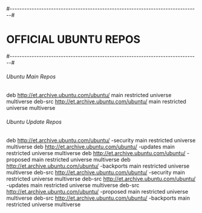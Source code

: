 #------------------------------------------------------------------------------#
# OFFICIAL UBUNTU REPOS #
#------------------------------------------------------------------------------#


###### Ubuntu Main Repos
deb http://et.archive.ubuntu.com/ubuntu/ main restricted universe multiverse 
deb-src http://et.archive.ubuntu.com/ubuntu/ main restricted universe multiverse 

###### Ubuntu Update Repos
deb http://et.archive.ubuntu.com/ubuntu/ -security main restricted universe multiverse 
deb http://et.archive.ubuntu.com/ubuntu/ -updates main restricted universe multiverse 
deb http://et.archive.ubuntu.com/ubuntu/ -proposed main restricted universe multiverse 
deb http://et.archive.ubuntu.com/ubuntu/ -backports main restricted universe multiverse 
deb-src http://et.archive.ubuntu.com/ubuntu/ -security main restricted universe multiverse 
deb-src http://et.archive.ubuntu.com/ubuntu/ -updates main restricted universe multiverse 
deb-src http://et.archive.ubuntu.com/ubuntu/ -proposed main restricted universe multiverse 
deb-src http://et.archive.ubuntu.com/ubuntu/ -backports main restricted universe multiverse 

